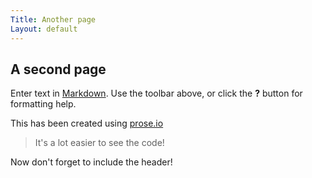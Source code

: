```yaml
---
Title: Another page
Layout: default
---
```

## A second page

Enter text in [Markdown](http://daringfireball.net/projects/markdown/). Use the toolbar above, or click the **?** button for formatting help.

This has been created using [prose.io](http://prose.io/)

> It's a lot easier to see the code!

Now don't forget to include the header!


